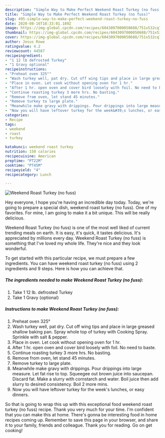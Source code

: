 ```yaml
---
description: "Simple Way to Make Perfect Weekend Roast Turkey (no fuss)"
title: "Simple Way to Make Perfect Weekend Roast Turkey (no fuss)"
slug: 495-simple-way-to-make-perfect-weekend-roast-turkey-no-fuss
date: 2020-08-16T18:33:01.189Z
image: https://img-global.cpcdn.com/recipes/6043097000050688/751x532cq70/weekend-roast-turkey-no-fuss-recipe-main-photo.jpg
thumbnail: https://img-global.cpcdn.com/recipes/6043097000050688/751x532cq70/weekend-roast-turkey-no-fuss-recipe-main-photo.jpg
cover: https://img-global.cpcdn.com/recipes/6043097000050688/751x532cq70/weekend-roast-turkey-no-fuss-recipe-main-photo.jpg
author: Jesus Rowe
ratingvalue: 4.2
reviewcount: 44587
recipeingredient:
- "1 12 lb defrosted Turkey"
- "1 Gravy optional"
recipeinstructions:
- "Preheat oven 325°"
- "Wash turkey well, pat dry. Cut off wing tips and place in large greased shallow baking pan. Spray whole top of turkey with Cooking Spray. Sprinkle with salt &amp; pepper."
- "Place in oven. Let cook without opening oven for 1 hr."
- "After 1 hr. open oven and cover bird loosely with foil. No need to baste."
- "Continue roasting turkey 3 more hrs. No basting."
- "Remove from oven, let stand 45 minutes."
- "Remove turkey to large plate."
- "Meanwhile make gravy with drippings. Pour drippings into large measure. Let fat rise to top. Squeegee out brown juice into saucepan. Discard fat. Make a slurry with cornstarch and water. Boil juice then add slurry to desired consistency.  Boil 2 more mins."
- "Now you will have leftover turkey for the week&#39;s lunches, or easy dinners."
categories:
- Recipe
tags:
- weekend
- roast
- turkey

katakunci: weekend roast turkey 
nutrition: 150 calories
recipecuisine: American
preptime: "PT22M"
cooktime: "PT45M"
recipeyield: "4"
recipecategory: Lunch

---
```



![Weekend Roast Turkey (no fuss)](https://img-global.cpcdn.com/recipes/6043097000050688/751x532cq70/weekend-roast-turkey-no-fuss-recipe-main-photo.jpg)

Hey everyone, I hope you're having an incredible day today. Today, we're going to prepare a special dish, weekend roast turkey (no fuss). One of my favorites. For mine, I am going to make it a bit unique. This will be really delicious.

Weekend Roast Turkey (no fuss) is one of the most well liked of current trending meals on earth. It is easy, it's quick, it tastes delicious. It's appreciated by millions every day. Weekend Roast Turkey (no fuss) is something that I've loved my whole life. They're nice and they look wonderful.




To get started with this particular recipe, we must prepare a few ingredients. You can have weekend roast turkey (no fuss) using 2 ingredients and 9 steps. Here is how you can achieve that.

<!--inarticleads1-->

##### The ingredients needed to make Weekend Roast Turkey (no fuss):

1. Take 1 12 lb. defrosted Turkey
1. Take 1 Gravy (optional)




<!--inarticleads2-->

##### Instructions to make Weekend Roast Turkey (no fuss):

1. Preheat oven 325°
1. Wash turkey well, pat dry. Cut off wing tips and place in large greased shallow baking pan. Spray whole top of turkey with Cooking Spray. Sprinkle with salt &amp; pepper.
1. Place in oven. Let cook without opening oven for 1 hr.
1. After 1 hr. open oven and cover bird loosely with foil. No need to baste.
1. Continue roasting turkey 3 more hrs. No basting.
1. Remove from oven, let stand 45 minutes.
1. Remove turkey to large plate.
1. Meanwhile make gravy with drippings. Pour drippings into large measure. Let fat rise to top. Squeegee out brown juice into saucepan. Discard fat. Make a slurry with cornstarch and water. Boil juice then add slurry to desired consistency.  Boil 2 more mins.
1. Now you will have leftover turkey for the week&#39;s lunches, or easy dinners.




So that is going to wrap this up with this exceptional food weekend roast turkey (no fuss) recipe. Thank you very much for your time. I'm confident that you can make this at home. There's gonna be interesting food in home recipes coming up. Remember to save this page in your browser, and share it to your family, friends and colleague. Thank you for reading. Go on get cooking!
